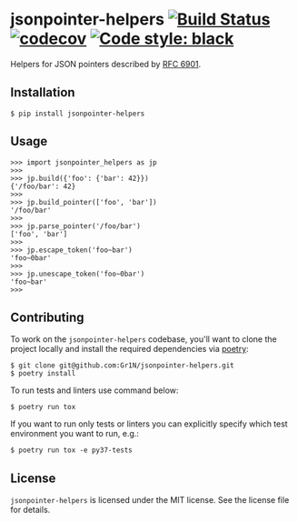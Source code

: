 # jsonpointer-helpers [![Build Status](https://travis-ci.org/Gr1N/jsonpointer-helpers.svg?branch=master)](https://travis-ci.org/Gr1N/jsonpointer-helpers) [![codecov](https://codecov.io/gh/Gr1N/jsonpointer-helpers/branch/master/graph/badge.svg)](https://codecov.io/gh/Gr1N/jsonpointer-helpers) [![Code style: black](https://img.shields.io/badge/code%20style-black-000000.svg)](https://github.com/ambv/black)

Helpers for JSON pointers described by [RFC 6901](https://tools.ietf.org/html/rfc6901).

## Installation

    $ pip install jsonpointer-helpers

## Usage

    >>> import jsonpointer_helpers as jp
    >>>
    >>> jp.build({'foo': {'bar': 42}})
    {'/foo/bar': 42}
    >>>
    >>> jp.build_pointer(['foo', 'bar'])
    '/foo/bar'
    >>>
    >>> jp.parse_pointer('/foo/bar')
    ['foo', 'bar']
    >>>
    >>> jp.escape_token('foo~bar')
    'foo~0bar'
    >>>
    >>> jp.unescape_token('foo~0bar')
    'foo~bar'
    >>>

## Contributing

To work on the `jsonpointer-helpers` codebase, you'll want to clone the project locally and install the required dependencies via [poetry](https://poetry.eustace.io):

    $ git clone git@github.com:Gr1N/jsonpointer-helpers.git
    $ poetry install

To run tests and linters use command below:

    $ poetry run tox

If you want to run only tests or linters you can explicitly specify which test environment you want to run, e.g.:

    $ poetry run tox -e py37-tests

## License

`jsonpointer-helpers` is licensed under the MIT license. See the license file for details.
